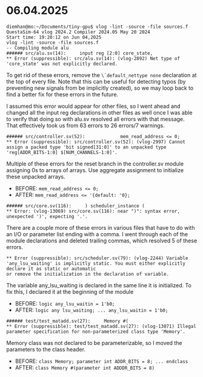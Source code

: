 # 06.04.2025
```
diemhan@mo:~/Documents/tiny-gpu$ vlog -lint -source -file sources.f
QuestaSim-64 vlog 2024.2 Compiler 2024.05 May 20 2024
Start time: 19:20:12 on Jun 04,2025
vlog -lint -source -file sources.f
-- Compiling module alu
###### src/alu.sv(14):     input reg [2:0] core_state,
** Error (suppressible): src/alu.sv(14): (vlog-2892) Net type of 'core_state' was not explicitly declared.
```

To get rid of these errors, remove the ```\`default_nettype none``` declaration at the top of every file. Note that this can be useful for detecting typos (by preventing new signals from be implicitly created), so we may loop back to find a better fix for these errors in the future.

I assumed this error would appear for other files, so I went ahead and changed all the input reg declarations in other files as well once I was able to verify that doing so with alu.sv resolved all errors with that message. That effectively took us from 63 errors to 26 errors/7 warnings.

```
###### src/controller.sv(52):             mem_read_address <= 0;
** Error (suppressible): src/controller.sv(52): (vlog-2997) Cannot assign a packed type 'bit signed[31:0]' to an unpacked type 'reg[ADDR_BITS-1:0] $[NUM_CHANNELS-1:0]'.
```

Multiple of these errors for the reset branch in the controller.sv module assigning 0s to arrays of arrays. Use aggregate assignment to initialize these unpacked arrays.
* BEFORE: ```mem_read_address <= 0;```
* AFTER: ```mem_read_address <= '{default: '0};```

```
###### src/core.sv(116):     ) scheduler_instance (
** Error: (vlog-13069) src/core.sv(116): near ")": syntax error, unexpected ')', expecting '.'.
```
There are a couple more of these errors in various files that have to do with an I/O or parameter list ending with a comma. I went through each of the module declarations and deleted trailing commas, which resolved 5 of these errors.

```
** Error (suppressible): src/scheduler.sv(79): (vlog-2244) Variable 'any_lsu_waiting' is implicitly static. You must either explicitly declare it as static or automatic
or remove the initialization in the declaration of variable.
```
The variable any_lsu_waiting is declared in the same line it is initialized. To fix this, I declared it at the beginning of the module
* BEFORE: ```logic any_lsu_waitin = 1'b0;```
* AFTER: ```logic any lsu_waiting; ... any_lsu_waitin = 1'b0;```

```
###### test/test_matadd.sv(27):     Memory #(
** Error (suppressible): test/test_matadd.sv(27): (vlog-13071) Illegal parameter specification for non-parameterized class type 'Memory'.
```
Memory class was not declared to be parameterizable, so I moved the parameters to the class header.
* BEFORE: ```class Memory; parameter int ADDR_BITS = 8; ... endclass```
* AFTER: ```class Memory #(parameter int ADDDR_BITS = 8)```